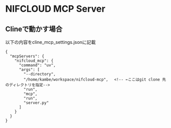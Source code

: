 # NIFCLOUD MCP Server

## Clineで動かす場合

以下の内容をcline_mcp_settings.jsonに記載
```
{
  "mcpServers": {
    "nifcloud_mcp": {
      "command": "uv",
      "args": [
        "--directory",
        "/home/kambe/workspace/nifcloud-mcp",　 <!-- ←ここはgit clone 先のディレクトリを指定-->
        "run",
        "mcp",
        "run",
        "server.py"
      ]
    }
  }
}
```